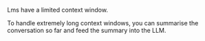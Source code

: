 Lms have a limited context window.

To handle extremely long context windows, you can summarise the conversation so far and feed the summary into the LLM.

